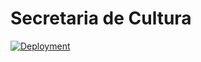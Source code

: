 # Secretaria de Cultura

[![Deployment](https://github.com/iangg29/tc2007b/actions/workflows/deployment.yml/badge.svg)](https://github.com/iangg29/tc2007b/actions/workflows/deployment.yml)
